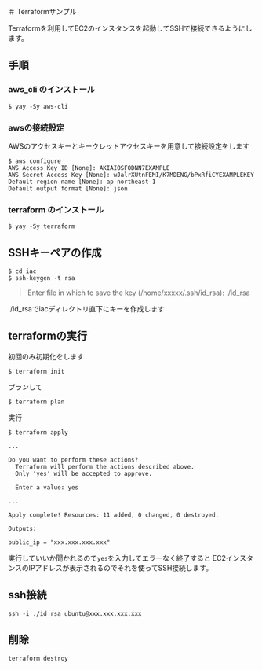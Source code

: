 ＃ Terraformサンプル

Terraformを利用してEC2のインスタンスを起動してSSHで接続できるようにします。

## 手順

### aws_cli のインストール

```
$ yay -Sy aws-cli
```

### awsの接続設定

AWSのアクセスキーとキークレットアクセスキーを用意して接続設定をします
```
$ aws configure
AWS Access Key ID [None]: AKIAIOSFODNN7EXAMPLE
AWS Secret Access Key [None]: wJalrXUtnFEMI/K7MDENG/bPxRfiCYEXAMPLEKEY
Default region name [None]: ap-northeast-1
Default output format [None]: json
```

### terraform のインストール

```
$ yay -Sy terraform
```

## SSHキーペアの作成

```
$ cd iac
$ ssh-keygen -t rsa
```

> Enter file in which to save the key (/home/xxxxx/.ssh/id_rsa): ./id_rsa

./id_rsaでiacディレクトリ直下にキーを作成します

## terraformの実行

初回のみ初期化をします

```
$ terraform init
```

プランして

```
$ terraform plan
```

実行

```
$ terraform apply

...

Do you want to perform these actions?
  Terraform will perform the actions described above.
  Only 'yes' will be accepted to approve.

  Enter a value: yes

...

Apply complete! Resources: 11 added, 0 changed, 0 destroyed.

Outputs:

public_ip = "xxx.xxx.xxx.xxx"
```

実行していいか聞かれるので`yes`を入力してエラーなく終了すると
EC2インスタンスのIPアドレスが表示されるのでそれを使ってSSH接続します。

## ssh接続

```
ssh -i ./id_rsa ubuntu@xxx.xxx.xxx.xxx
```

## 削除

```
terraform destroy
```
